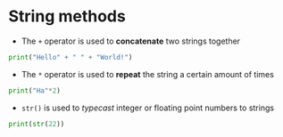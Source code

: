 # String methods

* The `+` operator is used to **concatenate** two strings together
```python
print("Hello" + " " + "World!")
```
* The `*` operator is used to **repeat** the string a certain amount of times
```python
print("Ha"*2)
```
* `str()` is used to _typecast_ integer or floating point numbers to strings
```python
print(str(22))
```

